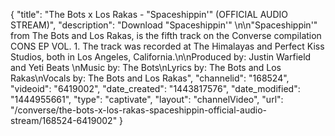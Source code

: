 {
    "title": "The Bots x Los Rakas - \"Spaceshippin'\" (OFFICIAL AUDIO STREAM)",
    "description": "Download \"Spaceshippin'\" \n\n\"Spaceshippin'\" from The Bots and Los Rakas, is the fifth track on the Converse compilation CONS EP VOL. 1. The track was recorded at The Himalayas and Perfect Kiss Studios, both in Los Angeles, California.\n\nProduced by: Justin Warfield and Yeti Beats \nMusic by: The Bots\nLyrics by: The Bots and Los Rakas\nVocals by: The Bots and Los Rakas",
    "channelid": "168524",
    "videoid": "6419002",
    "date_created": "1443817576",
    "date_modified": "1444955661",
    "type": "captivate",
    "layout": "channelVideo",
    "url": "\/converse\/the-bots-x-los-rakas-spaceshippin-official-audio-stream\/168524-6419002"
}